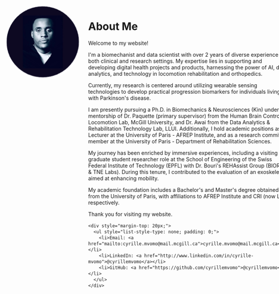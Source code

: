 <div style="display: flex; align-items: top; margin-bottom: 20px;">
  <img src="linkedin.png" alt="Ma Photo" style="border-radius: 50%; width: 200px; height: 200px; margin-right: 20px;">
  <div>
    <h1>About Me</h1>
    <p>Welcome to my website!</p>
    <p>I'm a biomechanist and data scientist with over 2 years of diverse experience in both clinical and research settings. My expertise lies in supporting and developing digital health projects and products, harnessing the power of AI, data analytics, and technology in locomotion rehabilitation and orthopedics.</p>
    <p>Currently, my research is centered around utilizing wearable sensing technologies to develop practical progression biomarkers for individuals living with Parkinson's disease.</p>
    <p>I am presently pursuing a Ph.D. in Biomechanics & Neurosciences (Kin) under the mentorship of Dr. Paquette (primary supervisor) from the Human Brain Control of Locomotion Lab, McGill University, and Dr. Awai from the Data Analytics & Rehabilitation Technology Lab, LLUI. Additionally, I hold academic positions as a Lecturer at the University of Paris - AFREP Institute, and as a research committee member at the University of Paris - Department of Rehabilitation Sciences.</p>
    <p>My journey has been enriched by immersive experiences, including a visiting graduate student researcher role at the School of Engineering of the Swiss Federal Institute of Technology (EPFL) with Dr. Bouri's REHAssist Group (BIOROB & TNE Labs). During this tenure, I contributed to the evaluation of an exoskeleton aimed at enhancing mobility.</p>
    <p>My academic foundation includes a Bachelor's and Master's degree obtained from the University of Paris, with affiliations to AFREP Institute and CRI (now LPI), respectively.</p>
    <p>Thank you for visiting my website.</p>
    
    <div style="margin-top: 20px;">
      <ul style="list-style-type: none; padding: 0;">
        <li>Email: <a href="mailto:cyrille.mvomo@mail.mcgill.ca">cyrille.mvomo@mail.mcgill.ca</a></li>
        <li>LinkedIn: <a href="http://www.linkedin.com/in/cyrille-mvomo">@cyrillemvomo</a></li>
        <li>GitHub: <a href="https://github.com/cyrillemvomo">@cyrillemvomo</a></li>
      </ul>
    </div>
  </div>
</div>
